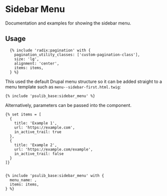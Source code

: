 # Sidebar Menu

Documentation and examples for showing the sidebar menu.

## Usage

```twig
  {% include 'radix:pagination' with {
    pagination_utility_classes: ['custom-pagination-class'],
    size: 'lg',
    alignment: 'center',
    items: items,
  } %}
```

This used the default Drupal menu structure so it can be added straight to a menu template such as `menu--sidebar-first.html.twig`:

```twig
{% include 'psulib_base:sidebar_menu' %}
```

Alternatively, parameters can be passed into the component.

```twig
{% set items = [
  {
    title: 'Example 1',
    url: 'https://example.com',
    in_active_trail: true
  },
  {
    title: 'Example 2',
    url: 'https://example.com/example',
    in_active_trail: false
  }
]}


{% include 'psulib_base:sidebar_menu' with {
  menu_name: ,
  items: items,
} %}
```
